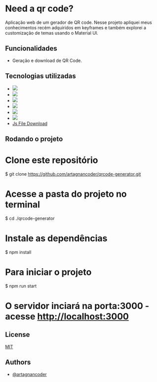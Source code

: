 
# Need a qr code?

Aplicação web de um gerador de QR code. Nesse projeto apliquei meus conhecimentos recém adquiridos em keyframes e também explorei a customização de temas usando o Material UI.




## Funcionalidades

- Geração e download de QR Code.

## Tecnologias utilizadas

- <img src="https://img.shields.io/badge/JavaScript-F7DF1E?style=for-the-badge&logo=javascript&logoColor=black" target="_blank">
- <img src="https://img.shields.io/badge/HTML5-E34F26?style=for-the-badge&logo=html5&logoColor=white" target="_blank">
- <img src="https://img.shields.io/badge/CSS3-1572B6?style=for-the-badge&logo=css3&logoColor=white" target="_blank">
- <img src="https://img.shields.io/badge/React-20232A?style=for-the-badge&logo=react&logoColor=61DAFB" target="_blank">
- <img src="https://img.shields.io/badge/styled--components-DB7093?style=for-the-badge&logo=styled-components&logoColor=white" target="_blank">
- <img src="https://img.shields.io/badge/Material--UI-0081CB?style=for-the-badge&logo=material-ui&logoColor=white" target="_blank">
- <a href='https://www.npmjs.com/package/js-file-download'> Js File Download </a>


## Rodando o projeto

# Clone este repositório
$ git clone <https://github.com/artagnancoder/qrcode-generator.git>

# Acesse a pasta do projeto no terminal
$ cd ./qrcode-generator

# Instale as dependências
$ npm install

# Para iniciar o projeto
$ npm run start

# O servidor inciará na porta:3000 - acesse <http://localhost:3000>

## License

[MIT](https://choosealicense.com/licenses/mit/)

## Authors

- [@artagnancoder](https://github.com/artagnancoder)






